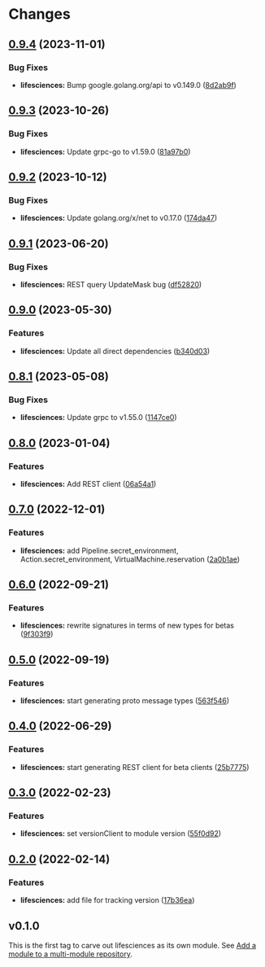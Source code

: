 # Changes

## [0.9.4](https://github.com/googleapis/google-cloud-go/compare/lifesciences/v0.9.3...lifesciences/v0.9.4) (2023-11-01)


### Bug Fixes

* **lifesciences:** Bump google.golang.org/api to v0.149.0 ([8d2ab9f](https://github.com/googleapis/google-cloud-go/commit/8d2ab9f320a86c1c0fab90513fc05861561d0880))

## [0.9.3](https://github.com/googleapis/google-cloud-go/compare/lifesciences/v0.9.2...lifesciences/v0.9.3) (2023-10-26)


### Bug Fixes

* **lifesciences:** Update grpc-go to v1.59.0 ([81a97b0](https://github.com/googleapis/google-cloud-go/commit/81a97b06cb28b25432e4ece595c55a9857e960b7))

## [0.9.2](https://github.com/googleapis/google-cloud-go/compare/lifesciences/v0.9.1...lifesciences/v0.9.2) (2023-10-12)


### Bug Fixes

* **lifesciences:** Update golang.org/x/net to v0.17.0 ([174da47](https://github.com/googleapis/google-cloud-go/commit/174da47254fefb12921bbfc65b7829a453af6f5d))

## [0.9.1](https://github.com/googleapis/google-cloud-go/compare/lifesciences/v0.9.0...lifesciences/v0.9.1) (2023-06-20)


### Bug Fixes

* **lifesciences:** REST query UpdateMask bug ([df52820](https://github.com/googleapis/google-cloud-go/commit/df52820b0e7721954809a8aa8700b93c5662dc9b))

## [0.9.0](https://github.com/googleapis/google-cloud-go/compare/lifesciences/v0.8.1...lifesciences/v0.9.0) (2023-05-30)


### Features

* **lifesciences:** Update all direct dependencies ([b340d03](https://github.com/googleapis/google-cloud-go/commit/b340d030f2b52a4ce48846ce63984b28583abde6))

## [0.8.1](https://github.com/googleapis/google-cloud-go/compare/lifesciences/v0.8.0...lifesciences/v0.8.1) (2023-05-08)


### Bug Fixes

* **lifesciences:** Update grpc to v1.55.0 ([1147ce0](https://github.com/googleapis/google-cloud-go/commit/1147ce02a990276ca4f8ab7a1ab65c14da4450ef))

## [0.8.0](https://github.com/googleapis/google-cloud-go/compare/lifesciences/v0.7.0...lifesciences/v0.8.0) (2023-01-04)


### Features

* **lifesciences:** Add REST client ([06a54a1](https://github.com/googleapis/google-cloud-go/commit/06a54a16a5866cce966547c51e203b9e09a25bc0))

## [0.7.0](https://github.com/googleapis/google-cloud-go/compare/lifesciences/v0.6.0...lifesciences/v0.7.0) (2022-12-01)


### Features

* **lifesciences:** add Pipeline.secret_environment, Action.secret_environment, VirtualMachine.reservation ([2a0b1ae](https://github.com/googleapis/google-cloud-go/commit/2a0b1aeb1683222e6aa5c876cb945845c00cef79))

## [0.6.0](https://github.com/googleapis/google-cloud-go/compare/lifesciences/v0.5.0...lifesciences/v0.6.0) (2022-09-21)


### Features

* **lifesciences:** rewrite signatures in terms of new types for betas ([9f303f9](https://github.com/googleapis/google-cloud-go/commit/9f303f9efc2e919a9a6bd828f3cdb1fcb3b8b390))

## [0.5.0](https://github.com/googleapis/google-cloud-go/compare/lifesciences/v0.4.0...lifesciences/v0.5.0) (2022-09-19)


### Features

* **lifesciences:** start generating proto message types ([563f546](https://github.com/googleapis/google-cloud-go/commit/563f546262e68102644db64134d1071fc8caa383))

## [0.4.0](https://github.com/googleapis/google-cloud-go/compare/lifesciences/v0.3.0...lifesciences/v0.4.0) (2022-06-29)


### Features

* **lifesciences:** start generating REST client for beta clients ([25b7775](https://github.com/googleapis/google-cloud-go/commit/25b77757c1e6f372e03bf99ab7461264bba48d26))

## [0.3.0](https://github.com/googleapis/google-cloud-go/compare/lifesciences/v0.2.0...lifesciences/v0.3.0) (2022-02-23)


### Features

* **lifesciences:** set versionClient to module version ([55f0d92](https://github.com/googleapis/google-cloud-go/commit/55f0d92bf112f14b024b4ab0076c9875a17423c9))

## [0.2.0](https://github.com/googleapis/google-cloud-go/compare/lifesciences/v0.1.0...lifesciences/v0.2.0) (2022-02-14)


### Features

* **lifesciences:** add file for tracking version ([17b36ea](https://github.com/googleapis/google-cloud-go/commit/17b36ead42a96b1a01105122074e65164357519e))

## v0.1.0

This is the first tag to carve out lifesciences as its own module. See
[Add a module to a multi-module repository](https://github.com/golang/go/wiki/Modules#is-it-possible-to-add-a-module-to-a-multi-module-repository).
